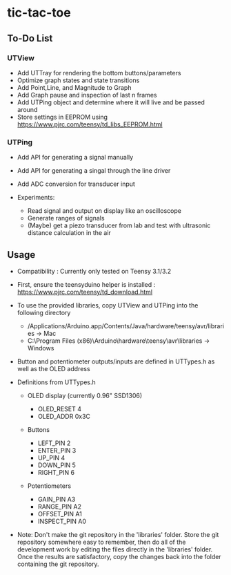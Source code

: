 tic-tac-toe
===========

To-Do List
----------

### UTView
- Add UTTray for rendering the bottom buttons/parameters
- Optimize graph states and state transitions
- Add Point,Line, and Magnitude to Graph
- Add Graph pause and inspection of last n frames
- Add UTPing object and determine where it will live
  and be passed around
- Store settings in EEPROM using https://www.pjrc.com/teensy/td_libs_EEPROM.html

### UTPing
- Add API for generating a signal manually
- Add API for generating a singal through the line driver
- Add ADC conversion for transducer input

- Experiments:
  - Read signal and output on display like an oscilloscope
  - Generate ranges of signals
  - (Maybe) get a piezo transducer from lab and test with
    ultrasonic distance calculation in the air


Usage
-----
- Compatibility : Currently only tested on Teensy 3.1/3.2
- First, ensure the teensyduino helper is installed : https://www.pjrc.com/teensy/td_download.html
- To use the provided libraries, copy UTView and UTPing into the following directory
  - /Applications/Arduino.app/Contents/Java/hardware/teensy/avr/libraries -> Mac
  - C:\Program Files (x86)\Arduino\hardware\teensy\avr\libraries -> Windows
- Button and potentiometer outputs/inputs are defined in UTTypes.h as well as the OLED address

- Definitions from UTTypes.h

  - OLED display (currently 0.96" SSD1306)
    - OLED_RESET  4
    - OLED_ADDR   0x3C
  
  - Buttons
    - LEFT_PIN 2
    - ENTER_PIN 3
    - UP_PIN 4
    - DOWN_PIN 5
    - RIGHT_PIN 6

  - Potentiometers
    - GAIN_PIN A3
    - RANGE_PIN A2
    - OFFSET_PIN A1
    - INSPECT_PIN A0
  
  
- Note: Don't make the git repository in the 'libraries' folder. Store the git repository somewhere
  easy to remember, then do all of the development work by editing the files directly in the 'libraries'
  folder. Once the results are satisfactory, copy the changes back into the folder containing the git
  repository.
